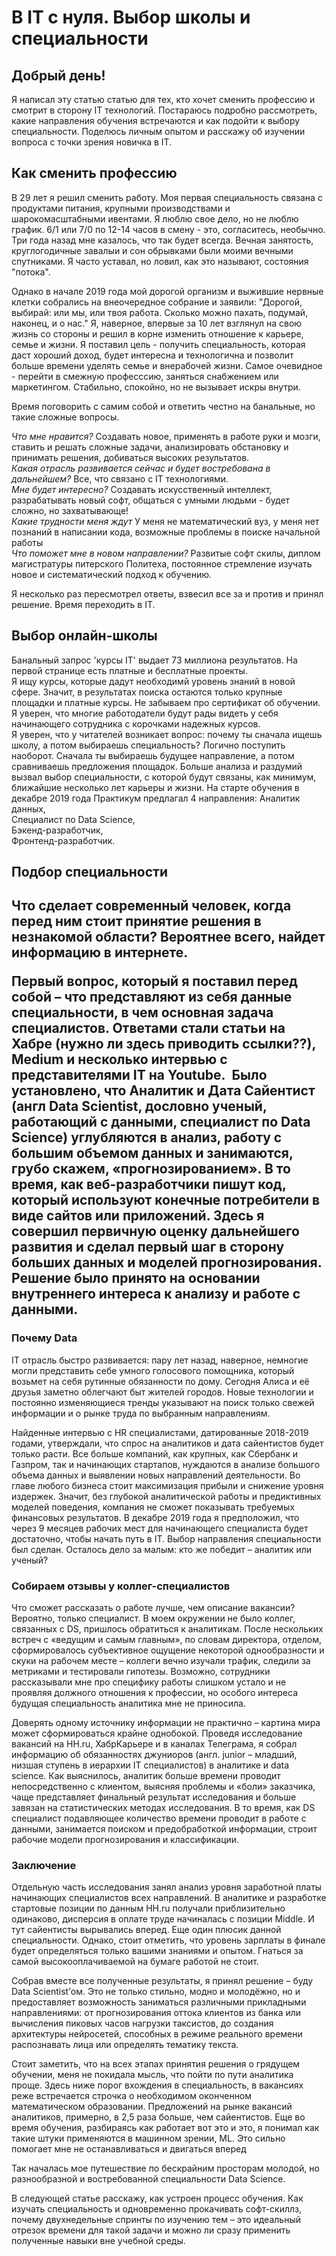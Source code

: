 <h1>В IT с нуля. Выбор школы и специальности</h1>

<h2>Добрый день!</h2>
Я написал эту статью статью для тех, кто хочет сменить профессию и смотрит в сторону IT технологий.
Постараюсь подробно рассмотреть, какие направления обучения встречаются и как подойти к выбору специальности.  
Поделюсь личным опытом и расскажу об изучении вопроса с точки зрения новичка в IT.

<h2>Как сменить профессию</h2>  

В 29 лет я решил сменить работу. Моя первая специальность связана с продуктами питания, крупными производствами и шарокомасштабными ивентами. Я люблю свое дело, но не люблю график. 6/1 или 7/0 по 12-14 часов в смену - это, согласитесь, необычно. Три года назад мне казалось, что так будет всегда. Вечная занятость, круглогодичные завалыи и сон обрывками были моими вечными спутниками. Я часто уставал, но ловил, как это называют, состояния "потока".   

Однако в начале 2019 года мой дорогой организм и выжившие нервные клетки собрались на внеочередное собрание и заявили: "Дорогой, выбирай: или мы, или твоя работа. Сколько можно пахать, подумай, наконец, и о нас." Я, наверное, впервые за 10 лет взглянул на свою жизнь со стороны и решил в корне изменить отношение к карьере, семье и жизни. Я поставил цель - получить специальность, которая даст хороший доход, будет интересна и технологична и позволит больше времени уделять семье и внерабочей жизни. Самое очевидное - перейти в смежную професссию, заняться снабжением или маркетингом. Стабильно, спокойно, но не вызывает искры внутри.  

Время поговорить с самим собой и ответить честно на банальные, но такие сложные вопросы.  

*Что мне нравится?* Создавать новое, применять в работе руки и мозги, ставить и решать сложные задачи, анализировать обстановку и принимать решения, добиваться высоких результатов.  
*Какая отрасль развивается сейчас и будет востребована в дальнейшем?*  Все, что связано с IT технологиями.  
*Мне будет интересно?* Создавать искусственный интеллект, разрабатывать новый софт, общаться с умными людьми - будет сложно, но захватывающе!  
*Какие трудности меня ждут* У меня не математический вуз, у меня нет познаний в написании кода, возможные проблемы в поиске начальной работы  
*Что поможет мне в новом направлении?* Развитые софт скилы, диплом магистратуры питерского Политеха, постоянное стремление изучать новое и систематический подход к обучению.   

Я несколько раз пересмотрел ответы, взвесил все за и против и принял решение. Время переходить в IT.

<h2>Выбор онлайн-школы</h2>  

Банальный запрос 'курсы IT' выдает 73 миллиона результатов. На первой странице есть платные и бесплатные проекты.  
Я ищу курсы, которые дадут необходимй уровень знаний в новой сфере. Значит, в результатах поиска остаются только крупные площадки и платные курсы. Не забываем про сертификат об обучении. Я уверен, что многие работодатели будут рады видеть у себя начинающего сотрудника с корочками надежных курсов.  
Я уверен, что у читателей возникает вопрос: почему ты сначала ищешь школу, а потом выбираешь специальность? Логично поступить наоборот. Сначала ты выбираешь будущее направление, а потом сравниваешь предложения площадок. 
Больше анализа и раздумий вызвал выбор специальности, с которой будут связаны, как минимум, ближайшие несколько лет карьеры и жизни.
На старте обучения в декабре 2019 года Практикум предлагал 4 направления:
Аналитик данных,  
Специалист по Data Science,   
Бэкенд-разработчик,  
Фронтенд-разработчик.  

<h2>Подбор специальности<h2>

Что сделает современный человек, когда перед ним стоит принятие решения в незнакомой области? Вероятнее всего, найдет информацию в интернете.

Первый вопрос, который я поставил перед собой – что представляют из себя данные специальности, в чем основная задача специалистов. Ответами стали статьи на Хабре (нужно ли здесь приводить ссылки??), Medium и несколько интервью с представителями IT на Youtube.  Было установлено, что Аналитик и Дата Сайентист (англ Data Scientist, дословно ученый, работающий с данными, специалист по Data Science) углубляются в анализ, работу с большим объемом данных и занимаются, грубо скажем, «прогнозированием». В то время, как веб-разработчики пишут код, который используют конечные потребители в виде сайтов или приложений. Здесь я совершил первичную оценку дальнейшего развития и сделал первый шаг в сторону больших данных и моделей прогнозирования. Решение было принято на основании внутреннего интереса к анализу и работе с данными.

### Почему Data

IT отрасль быстро развивается: пару лет назад, наверное, немногие могли представить себе умного голосового помощника, который возьмет на себя рутинные обязанности по дому. Сегодня Алиса и её друзья заметно облегчают быт жителей городов. Новые технологии и постоянно изменяющиеся тренды указывают на поиск только свежей информации и о рынке труда по выбранным направлениям.

Найденные интервью с HR специалистами, датированные 2018-2019 годами, утверждали, что спрос на аналитиков и дата сайентистов будет только расти. Все больше компаний, как крупных, как Сбербанк и Газпром, так и начинающих стартапов, нуждаются в анализе большого объема данных и выявлении новых направлений деятельности. Во главе любого бизнеса стоит максимизация прибыли и снижение уровня издержек. Значит, без глубокой аналитической работы и предиктивных моделей поведения, компания не сможет показывать требуемых финансовых результатов. В декабре 2019 года я предположил, что через 9 месяцев рабочих мест для начинающего специалиста будет достаточно, чтобы начать путь в IT. Выбор направления специальности был сделан. Осталось дело за малым: кто же победит – аналитик или ученый?

### Собираем отзывы у коллег-специалистов

Что сможет рассказать о работе лучше, чем описание вакансии? Вероятно, только специалист. В моем окружении не было коллег, связанных с DS, пришлось обратиться к аналитикам. После нескольких встреч с «ведущим и самым главным», по словам директора, отделом, сформировалось субъективное ощущение некоторой однообразности и скуки на рабочем месте – коллеги вечно изучали трафик, следили за метриками и тестировали гипотезы. Возможно, сотрудники рассказывали мне про специфику работы слишком устало и не проявляя должного отношения к профессии, но особого интереса будущая специальность аналитика мне не приносила.

Доверять одному источнику информации не практично – картина мира может сформироваться крайне однобокой. Проведя исследование вакансий на HH.ru, ХабрКарьере и в каналах Телеграма, я собрал информацию об обязанностях джуниоров (англ. junior – младший, низшая ступень в иерархии IT специалистов) в аналитике и data science. Как выяснилось, аналитик больше времени проводит непосредственно с клиентом, выясняя проблемы и «боли» заказчика, чаще представляет финальный результат исследования и больше завязан на статистических методах исследования. В то время, как DS специалист подавляющее количество времени проводит в работе с данными, занимается поиском и предобработкой информации, строит рабочие модели прогнозирования и классификации.

### Заключение

Отдельную часть исследования занял анализ уровня заработной платы начинающих специалистов всех направлений. В аналитике и разработке стартовые позиции по данным HH.ru получали приблизительно одинаково, дисперсия в оплате труде начиналась с позиции Middle. И тут сайентисты вырывались вперед. Еще один плюсик данной специальности. Однако, стоит отметить, что уровень зарплаты в финале будет определяться только вашими знаниями и опытом. Гнаться за самой высокооплачиваемой на бумаге работой не стоит.

Собрав вместе все полученные результаты, я принял решение – буду Data Scientist’ом. Это не только стильно, модно и молодёжно, но и предоставляет возможность заниматься различными прикладными направлениями: от прогнозирования оттока клиентов из банка или вычисления пиковых часов нагрузки таксистов, до создания архитектуры нейросетей, способных в режиме реального времени распознавать лица или определять тематику текста.

Стоит заметить, что на всех этапах принятия решения о грядущем обучении, меня не покидала мысль, что пойти по пути аналитика проще. Здесь ниже порог вхождения в специальность, в вакансиях реже встречается строчка о необходимом оконченном математическом образовании. Предложений на рынке вакансий аналитиков, примерно, в 2,5 раза больше, чем сайентистов. Еще во время обучения, разбираясь как работает вот это и это, я понимал как такие штуки применяются в машинном зрении, ML. Это сильно помогает мне не останавливаться и двигаться вперед

Так началась мое путешествие по бескрайним просторам молодой, но разнообразной и востребованной специальности Data Science.

В следующей статье расскажу, как устроен процесс обучения. Как изучать специальность и одновременно прокачивать софт-скиллз, почему двухнедельные спринты по изучению тем – это идеальный отрезок времени для такой задачи и можно ли сразу применить полученные навыки вне учебной среды.
